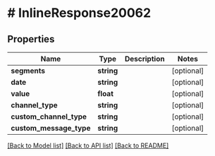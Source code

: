 # # InlineResponse20062

## Properties

Name | Type | Description | Notes
------------ | ------------- | ------------- | -------------
**segments** | **string** |  | [optional]
**date** | **string** |  | [optional]
**value** | **float** |  | [optional]
**channel_type** | **string** |  | [optional]
**custom_channel_type** | **string** |  | [optional]
**custom_message_type** | **string** |  | [optional]

[[Back to Model list]](../../README.md#models) [[Back to API list]](../../README.md#endpoints) [[Back to README]](../../README.md)
